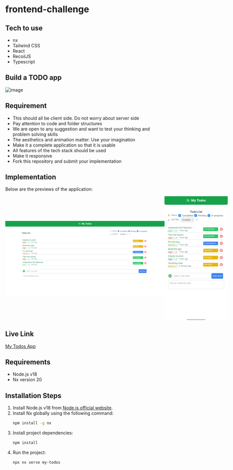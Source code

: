 # frontend-challenge

## Tech to use
- nx
- Tailwind CSS
- React
- RecoilJS
- Typescript

## Build a TODO app
![image](https://github.com/user-attachments/assets/120c1421-2cc9-41db-8a8b-908603835a8e)

## Requirement
- This should all be client side. Do not worry about server side
- Pay attention to code and folder structures
- We are open to any suggestion and want to test your thinking and problem solving skills
- The aesthetics and animation matter. Use your imagination
- Make it a complete application so that it is usable
- All features of the tech stack should be used
- Make it responsive
- Fork this repository and submit your implementation

## Implementation

Below are the previews of the application:
<p style="display: flex; flex-direction: row; justify-content: space-between; align-items: center;">
  <img src="apps/my-todos/public/preview1.png" alt="Preview 1" width="600" />
  <img src="apps/my-todos/public/preview2.jpg" alt="Preview 2" width="200" />
</p>

## Live Link
[My Todos App](https://my-todos-cyan.vercel.app/)

## Requirements
- Node.js v18
- Nx version 20

## Installation Steps
1. Install Node.js v18 from [Node.js official website](https://nodejs.org/).
2. Install Nx globally using the following command:
   ```bash
   npm install -g nx
   ```
3. Install project dependencies:
   ```bash
   npm install
   ```
4. Run the project:
   ```bash
   npx nx serve my-todos
   ```
